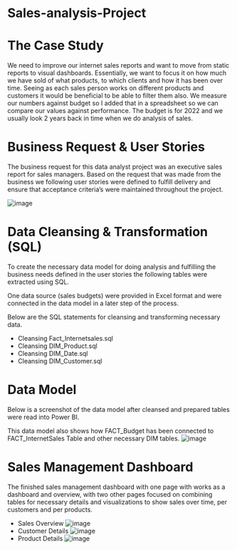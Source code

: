 # Sales-analysis-Project

# The Case Study
We need to improve our internet sales reports and want to move from static reports to visual dashboards.
Essentially, we want to focus it on how much we have sold of what products, to which clients and how it has been over time.
Seeing as each sales person works on different products and customers it would be beneficial to be able to filter them also.
We measure our numbers against budget so I added that in a spreadsheet so we can compare our values against performance. 
The budget is for 2022 and we usually look 2 years back in time when we do analysis of sales.

# Business Request & User Stories
The business request for this data analyst project was an executive sales report for sales managers. Based on the request that was made from the business we following user stories were defined to fulfill delivery and ensure that acceptance criteria’s were maintained throughout the project.

![image](https://user-images.githubusercontent.com/63034550/155961738-24390517-6367-4550-8c58-4583b82f4570.png)
# Data Cleansing & Transformation (SQL)
To create the necessary data model for doing analysis and fulfilling the business needs defined in the user stories the following tables were extracted using SQL.

One data source (sales budgets) were provided in Excel format and were connected in the data model in a later step of the process.

Below are the SQL statements for cleansing and transforming necessary data.
- Cleansing Fact_Internetsales.sql
- Cleansing DIM_Product.sql
- Cleansing DIM_Date.sql
- Cleansing DIM_Customer.sql
# Data Model
Below is a screenshot of the data model after cleansed and prepared tables were read into Power BI.

This data model also shows how FACT_Budget has been connected to FACT_InternetSales Table and other necessary DIM tables.
![image](https://user-images.githubusercontent.com/63034550/155963063-b07f4f07-f846-4b0e-a92b-f8e38e34e939.png)
# Sales Management Dashboard
The finished sales management dashboard with one page with works as a dashboard and overview, with two other pages focused on combining tables for necessary details and visualizations to show sales over time, per customers and per products.
- Sales Overview
![image](https://user-images.githubusercontent.com/63034550/155964905-ff7152bf-98e2-4ea0-a4ab-8aaf6a503570.png)
- Customer Details
![image](https://user-images.githubusercontent.com/63034550/155964966-ba8b9018-ef65-4ff5-ad05-f4d1ed56865a.png)
- Product Details
![image](https://user-images.githubusercontent.com/63034550/155978422-b1aa6325-eff2-47ea-93af-7eec2cc346e0.png)





